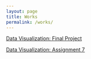 ```yaml
---
layout: page
title: Works
permalink: /works/
---
```


[Data Visualization: Final Project](DVFinal.md)

[Data Visualization: Assignment 7](DVA7.md)
